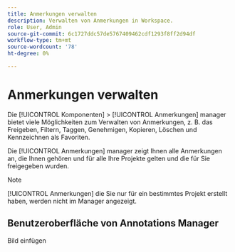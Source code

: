 ```yaml
---
title: Anmerkungen verwalten
description: Verwalten von Anmerkungen in Workspace.
role: User, Admin
source-git-commit: 6c1727ddc57de5767409462cdf1293f8ff2d94df
workflow-type: tm+mt
source-wordcount: '78'
ht-degree: 0%

---
```



# Anmerkungen verwalten

Die [!UICONTROL Komponenten] > [!UICONTROL Anmerkungen] manager bietet viele Möglichkeiten zum Verwalten von Anmerkungen, z. B. das Freigeben, Filtern, Taggen, Genehmigen, Kopieren, Löschen und Kennzeichnen als Favoriten.

Die [!UICONTROL Anmerkungen] manager zeigt Ihnen alle Anmerkungen an, die Ihnen gehören und für alle Ihre Projekte gelten und die für Sie freigegeben wurden.

>[!NOTE]
>
>[!UICONTROL Anmerkungen] die Sie nur für ein bestimmtes Projekt erstellt haben, werden nicht im Manager angezeigt.

## Benutzeroberfläche von Annotations Manager

Bild einfügen


